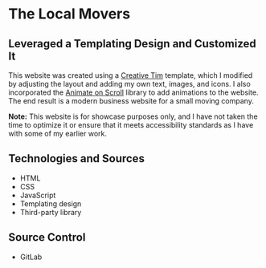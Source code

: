 # The Local Movers

## Leveraged a Templating Design and Customized It

This website was created using a <a href="https://www.creative-tim.com/">Creative Tim</a> template, which I modified by adjusting the layout and adding my own text, images, and icons. I also incorporated the <a href="https://michalsnik.github.io/aos/">Animate on Scroll</a> library to add animations to the website. The end result is a modern business website for a small moving company.

**Note:** This website is for showcase purposes only, and I have not taken the time to optimize it or ensure that it meets accessibility standards as I have with some of my earlier work.

## Technologies and Sources

- HTML
- CSS
- JavaScript
- Templating design
- Third-party library

## Source Control

- GitLab
